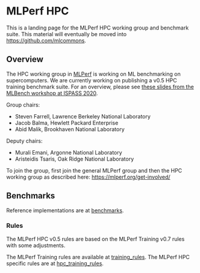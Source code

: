 # MLPerf HPC

This is a landing page for the MLPerf HPC working group and benchmark suite.
This material will eventually be moved into https://github.com/mlcommons.

## Overview

The HPC working group in [MLPerf](https://mlperf.org/) is working on ML
benchmarking on supercomputers. We are currently working on publishing a v0.5
HPC training benchmark suite. For an overview, please see
[these slides from the MLBench workshop at ISPASS 2020](https://docs.google.com/presentation/d/1ZXi9JHewwTj7-fLQLmd5oxYhRrdhxo95AfzKLeu20Jg/edit?usp=sharing).

Group chairs:
- Steven Farrell, Lawrence Berkeley National Laboratory
- Jacob Balma, Hewlett Packard Enterprise
- Abid Malik, Brookhaven National Laboratory

Deputy chairs:
- Murali Emani, Argonne National Laboratory
- Aristeidis Tsaris, Oak Ridge National Laboratory

To join the group, first join the general MLPerf group and then the HPC working
group as described here: https://mlperf.org/get-involved/

## Benchmarks

Reference implementations are at [benchmarks](benchmarks).

### Rules

The MLPerf HPC v0.5 rules are based on the MLPerf Training v0.7 rules with
some adjustments.

The MLPerf Training rules are available at [training\_rules](https://github.com/sparticlesteve/training_policies/blob/hpc-updates/training_rules.adoc).
The MLPerf HPC specific rules are at [hpc\_training\_rules](https://github.com/sparticlesteve/training_policies/blob/hpc-updates/hpc_training_rules.adoc).
